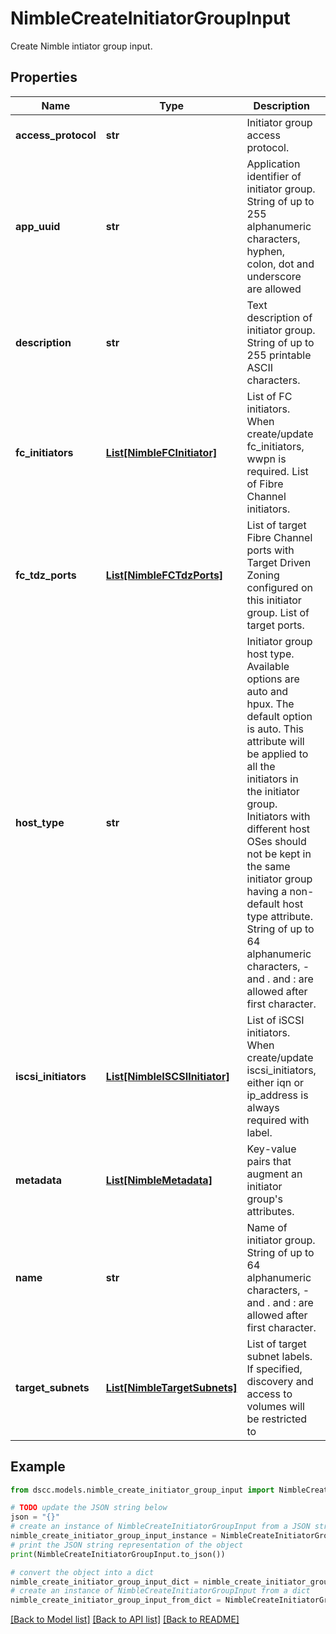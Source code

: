 # NimbleCreateInitiatorGroupInput

Create Nimble intiator group input.

## Properties

Name | Type | Description | Notes
------------ | ------------- | ------------- | -------------
**access_protocol** | **str** | Initiator group access protocol. | 
**app_uuid** | **str** | Application identifier of initiator group. String of up to 255 alphanumeric characters, hyphen, colon, dot and underscore are allowed | [optional] 
**description** | **str** | Text description of initiator group. String of up to 255 printable ASCII characters. | [optional] 
**fc_initiators** | [**List[NimbleFCInitiator]**](NimbleFCInitiator.md) | List of FC initiators. When create/update fc_initiators, wwpn is required. List of Fibre Channel initiators. | [optional] 
**fc_tdz_ports** | [**List[NimbleFCTdzPorts]**](NimbleFCTdzPorts.md) | List of target Fibre Channel ports with Target Driven Zoning configured on this initiator group. List of target ports. | [optional] 
**host_type** | **str** | Initiator group host type. Available options are auto and hpux. The default option is auto. This attribute will be applied to all the initiators in the initiator group. Initiators with different host OSes should not be kept in the same initiator group having a non-default host type attribute. String of up to 64 alphanumeric characters, - and . and : are allowed after first character. | [optional] 
**iscsi_initiators** | [**List[NimbleISCSIInitiator]**](NimbleISCSIInitiator.md) | List of iSCSI initiators. When create/update iscsi_initiators, either iqn or ip_address is always required with label. | [optional] 
**metadata** | [**List[NimbleMetadata]**](NimbleMetadata.md) | Key-value pairs that augment an initiator group&#39;s attributes. | [optional] 
**name** | **str** | Name of initiator group. String of up to 64 alphanumeric characters, - and . and : are allowed after first character. | 
**target_subnets** | [**List[NimbleTargetSubnets]**](NimbleTargetSubnets.md) | List of target subnet labels. If specified, discovery and access to volumes will be restricted to | [optional] 

## Example

```python
from dscc.models.nimble_create_initiator_group_input import NimbleCreateInitiatorGroupInput

# TODO update the JSON string below
json = "{}"
# create an instance of NimbleCreateInitiatorGroupInput from a JSON string
nimble_create_initiator_group_input_instance = NimbleCreateInitiatorGroupInput.from_json(json)
# print the JSON string representation of the object
print(NimbleCreateInitiatorGroupInput.to_json())

# convert the object into a dict
nimble_create_initiator_group_input_dict = nimble_create_initiator_group_input_instance.to_dict()
# create an instance of NimbleCreateInitiatorGroupInput from a dict
nimble_create_initiator_group_input_from_dict = NimbleCreateInitiatorGroupInput.from_dict(nimble_create_initiator_group_input_dict)
```
[[Back to Model list]](../README.md#documentation-for-models) [[Back to API list]](../README.md#documentation-for-api-endpoints) [[Back to README]](../README.md)


